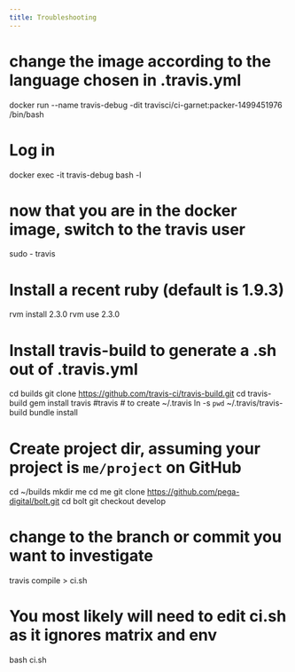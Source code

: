 ```yaml
---
title: Troubleshooting
---
```






# change the image according to the language chosen in .travis.yml
docker run --name travis-debug -dit travisci/ci-garnet:packer-1499451976 /bin/bash


# Log in
docker exec -it travis-debug bash -l


# now that you are in the docker image, switch to the travis user
sudo - travis

# Install a recent ruby (default is 1.9.3)
rvm install 2.3.0
rvm use 2.3.0

# Install travis-build to generate a .sh out of .travis.yml
cd builds
git clone https://github.com/travis-ci/travis-build.git
cd travis-build
gem install travis
#travis # to create ~/.travis
ln -s `pwd` ~/.travis/travis-build
bundle install

# Create project dir, assuming your project is `me/project` on GitHub
cd ~/builds
mkdir me
cd me
git clone https://github.com/pega-digital/bolt.git
cd bolt
git checkout develop
# change to the branch or commit you want to investigate
travis compile > ci.sh
# You most likely will need to edit ci.sh as it ignores matrix and env
bash ci.sh